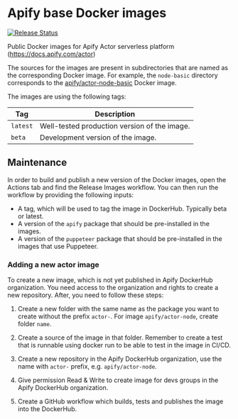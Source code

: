 # Apify base Docker images

[![Release Status](https://travis-ci.com/apify/apify-actor-docker.svg?branch=master)](https://github.com/apify/apify-actor-docker/workflows/Release%20Images/badge.svg)

Public Docker images for Apify Actor serverless platform (https://docs.apify.com/actor)

The sources for the images are present in subdirectories that are named as the corresponding
Docker image. For example, the `node-basic` directory corresponds to the
[apify/actor-node-basic](https://hub.docker.com/r/apify/actor-node-basic/) Docker image.

The images are using the following tags:

Tag         | Description
----------- | -------------
`latest`    | Well-tested production version of the image.
`beta`      | Development version of the image.

## Maintenance

In order to build and publish a new version of the Docker images,
open the Actions tab and find the Release Images workflow.
You can then run the workflow by providing the following inputs:

- A tag, which will be used to tag the image in DockerHub. Typically beta or latest.
- A version of the `apify` package that should be pre-installed in the images.
- A version of the `puppeteer` package that should be pre-installed in the images that use Puppeteer.

### Adding a new actor image

To create a new image, which is not yet published in Apify DockerHub organization.
You need access to the organization and rights to create a new repository.
After, you need to follow these steps:

1. Create a new folder with the same name as the package you want to create without the prefix `actor-`. 
For image `apify/actor-node`, create folder `name`.

2. Create a source of the image in that folder. Remember to create a test that is runnable using docker run to be able to test in the image in CI/CD.

3. Create a new repository in the Apify DockerHub organization, use the name with `actor-` prefix, e.g. `apify/actor-node`.

4. Give permission Read & Write to create image for devs groups in the Apify DockerHub organization.

5. Create a GitHub workflow which builds, tests and publishes the image into the DockerHub.